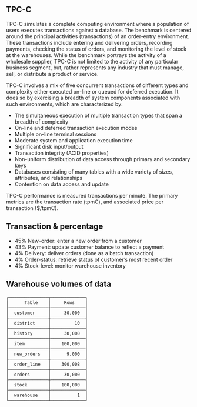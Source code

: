 ## **TPC-C** ##
TPC-C simulates a complete computing environment where a population of users executes transactions against a database. The benchmark is centered around the principal activities (transactions) of an order-entry environment. These transactions include entering and delivering orders, recording payments, checking the status of orders, and monitoring the level of stock at the warehouses. While the benchmark portrays the activity of a wholesale supplier, TPC-C is not limited to the activity of any particular business segment, but, rather represents any industry that must manage, sell, or distribute a product or service.

TPC-C involves a mix of five concurrent transactions of different types and complexity either executed on-line or queued for deferred execution. It does so by exercising a breadth of system components associated with such environments, which are characterized by:

- The simultaneous execution of multiple transaction types that span a breadth of complexity
- On-line and deferred transaction execution modes
- Multiple on-line terminal sessions
- Moderate system and application execution time
- Significant disk input/output
- Transaction integrity (ACID properties)
- Non-uniform distribution of data access through primary and secondary keys
- Databases consisting of many tables with a wide variety of sizes, attributes, and relationships
- Contention on data access and update

TPC-C performance is measured transactions per minute.  The primary metrics are the transaction rate (tpmC), and associated price per transaction ($/tpmC).

## **Transaction & percentage** ##
- 45% New-order: enter a new order from a customer
- 43% Payment: update customer balance to reflect a payment
- 4% Delivery: deliver orders (done as a batch transaction)
- 4% Order-status: retrieve status of customer’s most recent order
- 4% Stock-level: monitor warehouse inventory

## **Warehouse volumes of data** ##
    ┌───────────────┬─────────────┐
    │      Table    │     Rows    │
    ├───────────────┼─────────────┤
    │  customer     │     30,000  │
    ├───────────────┼─────────────┤
    │  district     │         10  │
    ├───────────────┼─────────────┤
    │  history      │     30,000  │
    ├───────────────┼─────────────┤
    │  item         │    100,000  │
    ├───────────────┼─────────────┤
    │  new_orders   │      9,000  │
    ├───────────────┼─────────────┤
    │  order_line   │    300,008  │
    ├───────────────┼─────────────┤
    │  orders       │     30,000  │
    ├───────────────┼─────────────┤
    │  stock        │    100,000  │
    ├───────────────┼─────────────┤
    │  warehouse    │          1  │
    └───────────────┴─────────────┘